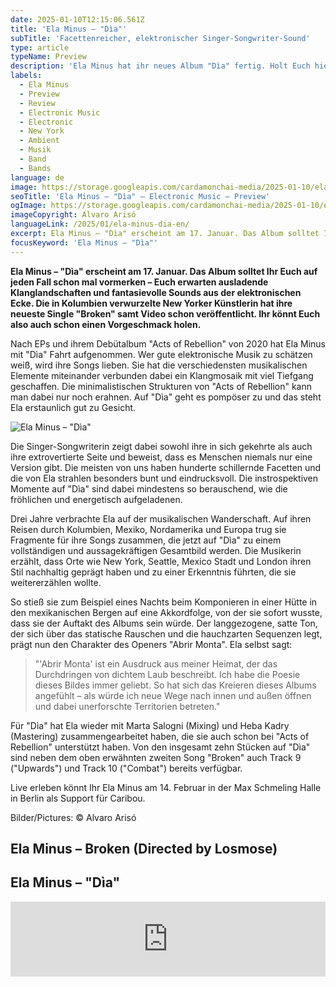 ```yaml
---
date: 2025-01-10T12:15:06.561Z
title: 'Ela Minus – "Dìa"'
subTitle: 'Facettenreicher, elektronischer Singer-Songwriter-Sound'
type: article
typeName: Preview
description: 'Ela Minus hat ihr neues Album "Dìa" fertig. Holt Euch hier den ersten Eindruck und macht Euch bereit für zehn wunderbare Songs.'
labels:
  - Ela Minus
  - Preview
  - Review
  - Electronic Music
  - Electronic
  - New York
  - Ambient
  - Musik
  - Band
  - Bands
language: de
image: https://storage.googleapis.com/cardamonchai-media/2025-01-10/ela-minus-dia-soundsvegan-com-3-jpg-imagine-c8c8c8_9e9796_1024_768/640.webp
seoTitle: 'Ela Minus – "Dìa" – Electronic Music – Preview'
ogImage: https://storage.googleapis.com/cardamonchai-media/2025-01-10/ela-minus-dia-soundsvegan-com-og-jpg-imagine-585858_86807d_1200_628/640.webp
imageCopyright: Alvaro Arisó
languageLink: /2025/01/ela-minus-dia-en/
excerpt: Ela Minus – "Dìa" erscheint am 17. Januar. Das Album solltet Ihr Euch auf jeden Fall schon mal vormerken – Euch erwarten ausladende Klanglandschaften und fantasievolle Sounds aus der elektronischen Ecke. Die in Kolumbien verwurzelte New Yorker Künstlerin hat ihre neueste Single "Broken" samt Video schon veröffentlicht. Holt Euch hier den ersten Vorgeschmack!
focusKeyword: 'Ela Minus – "Dìa"'
---
```


**Ela Minus – "Dìa" erscheint am 17. Januar. Das Album solltet Ihr Euch auf jeden Fall schon mal vormerken – Euch erwarten ausladende Klanglandschaften und fantasievolle Sounds aus der elektronischen Ecke. Die in Kolumbien verwurzelte New Yorker Künstlerin hat ihre neueste Single "Broken" samt Video schon veröffentlicht. Ihr könnt Euch also auch schon einen Vorgeschmack holen.**

Nach EPs und ihrem Debütalbum "Acts of Rebellion" von 2020 hat Ela Minus mit "Dìa" Fahrt aufgenommen. Wer gute elektronische Musik zu schätzen weiß, wird ihre Songs lieben. Sie hat die verschiedensten musikalischen Elemente miteinander verbunden dabei ein Klangmosaik mit viel Tiefgang geschaffen. Die minimalistischen Strukturen von "Acts of Rebellion" kann man dabei nur noch erahnen. Auf "Dìa" geht es pompöser zu und das steht Ela erstaunlich gut zu Gesicht.

![Ela Minus – "Dìa"](https://storage.googleapis.com/cardamonchai-media/2025-01-10/ela-minus-dia-lp-cover-soundsvegan-com-jpg-imagine-e8e8e8_99847c_3000_3000/640.webp 'Ela Minus – "Dìa"')

Die Singer-Songwriterin zeigt dabei sowohl ihre in sich gekehrte als auch ihre extrovertierte Seite und beweist, dass es Menschen niemals nur eine Version gibt. Die meisten von uns haben hunderte schillernde Facetten und die von Ela strahlen besonders bunt und eindrucksvoll. Die instrospektiven Momente auf "Dìa" sind dabei mindestens so berauschend, wie die fröhlichen und energetisch aufgeladenen.

Drei Jahre verbrachte Ela auf der musikalischen Wanderschaft. Auf ihren Reisen durch Kolumbien, Mexiko, Nordamerika und Europa trug sie Fragmente für ihre Songs zusammen, die jetzt auf "Dìa" zu einem vollständigen und aussagekräftigen Gesamtbild werden. Die Musikerin erzählt, dass Orte wie New York, Seattle, Mexico Stadt und London ihren Stil nachhaltig geprägt haben und zu einer Erkenntnis führten, die sie weitererzählen wollte.

So stieß sie zum Beispiel eines Nachts beim Komponieren in einer Hütte in den mexikanischen Bergen auf eine Akkordfolge, von der sie sofort wusste, dass sie der Auftakt des Albums sein würde. Der langgezogene, satte Ton, der sich über das statische Rauschen und die hauchzarten Sequenzen legt, prägt nun den Charakter des Openers "Abrir Monta". Ela selbst sagt:

> "'Abrir Monta' ist ein Ausdruck aus meiner Heimat, der das Durchdringen von dichtem Laub beschreibt. Ich habe die Poesie dieses Bildes immer geliebt. So hat sich das Kreieren dieses Albums angefühlt – als würde ich neue Wege nach innen und außen öffnen und dabei unerforschte Territorien betreten."

Für "Dìa" hat Ela wieder mit Marta Salogni (Mixing) und Heba Kadry (Mastering) zusammengearbeitet haben, die sie auch schon bei "Acts of Rebellion" unterstützt haben. Von den insgesamt zehn Stücken auf "Dìa" sind neben dem oben erwähnten zweiten Song "Broken" auch Track 9 ("Upwards") und Track 10 ("Combat") bereits verfügbar.

Live erleben könnt Ihr Ela Minus am 14. Februar in der Max Schmeling Halle in Berlin als Support für Caribou.

Bilder/Pictures: © Alvaro Arisó

<Gallery name="ela-minus-dia" />

## Ela Minus – Broken (Directed by Losmose)

<YouTube id="cF4kF48inMA" />

## Ela Minus – "Dìa"

<iframe
  style="border: 0; width: 100%; height: 120px;"
  src="https://bandcamp.com/EmbeddedPlayer/album=1056602543/size=large/bgcol=ffffff/linkcol=5c9b72/license_id=4110/tracklist=false/artwork=small/transparent=true/"
  seamless
>
  <a href="https://elaminus.bandcamp.com/album/d-a">DÍA by Ela Minus</a>
</iframe>
